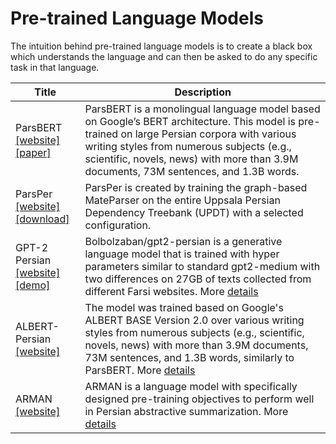 # Pre-trained Language Models

The intuition behind pre-trained language models is to create a black box which understands the language and can then be asked to do any specific task in that language.

| Title | Description |
| ----- | ----------- |
| ParsBERT<br>[[website]](https://github.com/hooshvare/parsbert) [[paper]](https://arxiv.org/abs/2005.12515) | ParsBERT is a monolingual language model based on Google’s BERT architecture. This model is pre-trained on large Persian corpora with various writing styles from numerous subjects (e.g., scientific, novels, news) with more than 3.9M documents, 73M sentences, and 1.3B words. |
| ParsPer<br>[[website]](https://sites.google.com/site/mojganserajicom/home/parsper) [[download]](https://sites.google.com/site/mojganserajicom/home/parsper/parsper-1/model_ParsPer.tar?attredirects=0&d=1) | ParsPer is created by training the graph-based MateParser on the entire Uppsala Persian Dependency Treebank (UPDT) with a selected configuration. |
| GPT-2 Persian<br>[[website]](https://huggingface.co/bolbolzaban/gpt2-persian) [[demo]](https://huggingface.co/bolbolzaban/gpt2-persian) | Bolbolzaban/gpt2-persian is a generative language model that is trained with hyper parameters similar to standard gpt2-medium with two differences on 27GB of texts collected from different Farsi websites. More [details](https://medium.com/@khashei/a-not-so-dangerous-ai-in-the-persian-language-39172a641c84) |
| ALBERT-Persian<br>[[website]](https://huggingface.co/m3hrdadfi/albert-fa-base-v2-clf-persiannews) | The model was trained based on Google's ALBERT BASE Version 2.0 over various writing styles from numerous subjects (e.g., scientific, novels, news) with more than 3.9M documents, 73M sentences, and 1.3B words, similarly to ParsBERT. More [details](https://github.com/m3hrdadfi/albert-persian) |
| ARMAN<br>[[website]](https://huggingface.co/alireza7/ARMAN-MSR-persian-base) | ARMAN is a language model with specifically designed pre-training objectives to perform well in Persian abstractive summarization. More [details](https://github.com/alirezasalemi7/ARMAN) |
